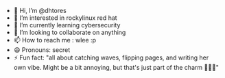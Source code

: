 - 👋 Hi, I’m @dhtores
- 👀 I’m interested in rockylinux red hat
- 🌱 I’m currently learning cybersecurity
- 💞️ I’m looking to collaborate on anything
- 📫 How to reach me : wlee :p
- 😄 Pronouns: secret
- ⚡ Fun fact: "all about catching waves, flipping pages, and writing her own vibe. Might be a bit annoying, but that's just part of the charm 🌊📖💅"

<!---
dhtores/dhtores is a ✨ special ✨ repository because its `README.md` (this file) appears on your GitHub profile.
You can click the Preview link to take a look at your changes.
--->
